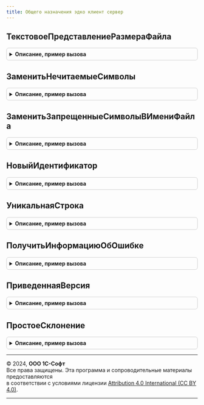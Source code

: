 ```yaml
---
title: Общего назначения эдко клиент сервер
---
```



## ТекстовоеПредставлениеРазмераФайла
<details style="margin: 1em 0; padding: 0.5em; border: 1px solid #ccc; border-radius: 6px;">

<summary style="font-weight: bold; cursor: pointer;">Описание, пример вызова</summary>

```bsl

Функция ТекстовоеПредставлениеРазмераФайла(РазмерВБайтах, Разрядность = 0) Экспорт
```

Пример вызова
```bsl
Результат = ОбщегоНазначенияЭДКОКлиентСервер.ТекстовоеПредставлениеРазмераФайла(РазмерВБайтах, Разрядность);
```
</details>

## ЗаменитьНечитаемыеСимволы
<details style="margin: 1em 0; padding: 0.5em; border: 1px solid #ccc; border-radius: 6px;">

<summary style="font-weight: bold; cursor: pointer;">Описание, пример вызова</summary>

```bsl

Функция ЗаменитьНечитаемыеСимволы(ИсходнаяСтрока, ЗаменятьНа = "_") Экспорт
```

Пример вызова
```bsl
Результат = ОбщегоНазначенияЭДКОКлиентСервер.ЗаменитьНечитаемыеСимволы(ИсходнаяСтрока, ЗаменятьНа);
```
</details>

## ЗаменитьЗапрещенныеСимволыВИмениФайла
<details style="margin: 1em 0; padding: 0.5em; border: 1px solid #ccc; border-radius: 6px;">

<summary style="font-weight: bold; cursor: pointer;">Описание, пример вызова</summary>

```bsl

Функция ЗаменитьЗапрещенныеСимволыВИмениФайла(ИсходнаяСтрока, ЗаменятьНа = "_") Экспорт
```

Пример вызова
```bsl
Результат = ОбщегоНазначенияЭДКОКлиентСервер.ЗаменитьЗапрещенныеСимволыВИмениФайла(ИсходнаяСтрока, ЗаменятьНа);
```
</details>

## НовыйИдентификатор
<details style="margin: 1em 0; padding: 0.5em; border: 1px solid #ccc; border-radius: 6px;">

<summary style="font-weight: bold; cursor: pointer;">Описание, пример вызова</summary>

```bsl

Функция НовыйИдентификатор() Экспорт
```

Пример вызова
```bsl
Результат = ОбщегоНазначенияЭДКОКлиентСервер.НовыйИдентификатор() 
```
</details>

## УникальнаяСтрока
<details style="margin: 1em 0; padding: 0.5em; border: 1px solid #ccc; border-radius: 6px;">

<summary style="font-weight: bold; cursor: pointer;">Описание, пример вызова</summary>

```bsl

Функция УникальнаяСтрока(ИсходнаяУникальнаяСтрока, МаксимальнаяДлина) Экспорт
```

Пример вызова
```bsl
Результат = ОбщегоНазначенияЭДКОКлиентСервер.УникальнаяСтрока(ИсходнаяУникальнаяСтрока, МаксимальнаяДлина) 
```
</details>

## ПолучитьИнформациюОбОшибке
<details style="margin: 1em 0; padding: 0.5em; border: 1px solid #ccc; border-radius: 6px;">

<summary style="font-weight: bold; cursor: pointer;">Описание, пример вызова</summary>

```bsl

Функция ПолучитьИнформациюОбОшибке(ИнформацияОбОшибке) Экспорт
```

Пример вызова
```bsl
Результат = ОбщегоНазначенияЭДКОКлиентСервер.ПолучитьИнформациюОбОшибке(ИнформацияОбОшибке) 
```
</details>

## ПриведеннаяВерсия
<details style="margin: 1em 0; padding: 0.5em; border: 1px solid #ccc; border-radius: 6px;">

<summary style="font-weight: bold; cursor: pointer;">Описание, пример вызова</summary>

```bsl

Функция ПриведеннаяВерсия(ПолнаяВерсия, КоличествоРазрядовВерсии) Экспорт
```

Пример вызова
```bsl
Результат = ОбщегоНазначенияЭДКОКлиентСервер.ПриведеннаяВерсия(ПолнаяВерсия, КоличествоРазрядовВерсии) 
```
</details>

## ПростоеСклонение
<details style="margin: 1em 0; padding: 0.5em; border: 1px solid #ccc; border-radius: 6px;">

<summary style="font-weight: bold; cursor: pointer;">Описание, пример вызова</summary>

```bsl

Функция ПростоеСклонение(Знач Числ, Форма1, Форма2, Форма3) Экспорт
```

Пример вызова
```bsl
Результат = ОбщегоНазначенияЭДКОКлиентСервер.ПростоеСклонение(Числ, Форма1, Форма2, Форма3) 
```
</details>

---

© 2024, **ООО 1С-Софт**  
Все права защищены. Эта программа и сопроводительные материалы предоставляются  
в соответствии с условиями лицензии [Attribution 4.0 International (CC BY 4.0)](https://creativecommons.org/licenses/by/4.0/legalcode).

---
